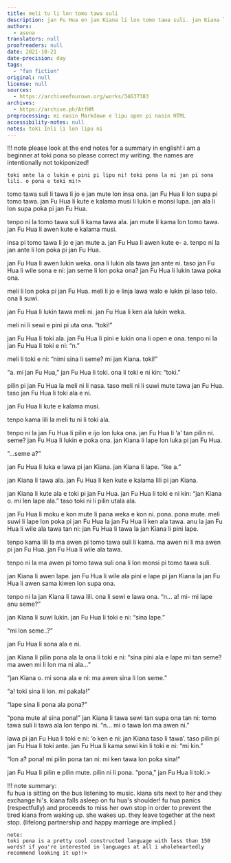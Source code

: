 ```yaml
---
title: meli tu li lon tomo tawa suli
description: jan Fu Hua en jan Kiana li lon tomo tawa suli. jan Kiana li lape.
authors:
  - asona
translators: null
proofreaders: null
date: 2021-10-21
date-precision: day
tags:
  - "fan fiction"
original: null
license: null
sources:
  - https://archiveofourown.org/works/34637383
archives:
  - https://archive.ph/AtfHM
preprocessing: mi nasin Markdown e lipu open pi nasin HTML
accessibility-notes: null
notes: toki Inli li lon lipu ni
---
```


!!! note
please look at the end notes for a summary in english! i am a beginner at toki pona so please correct my writing. the names are intentionally not tokiponized!

    toki ante la o lukin e pini pi lipu ni! toki pona la mi jan pi sona lili. o pona e toki mi!>

tomo tawa suli li tawa li jo e jan mute lon insa ona. jan Fu Hua li lon supa pi tomo tawa. jan Fu Hua li kute e kalama musi li lukin e monsi lupa. jan ala li lon supa poka pi jan Fu Hua.

tenpo ni la tomo tawa suli li kama tawa ala. jan mute li kama lon tomo tawa. jan Fu Hua li awen kute e kalama musi.

insa pi tomo tawa li jo e jan mute a. jan Fu Hua li awen kute e- a. tenpo ni la jan ante li lon poka pi jan Fu Hua.

jan Fu Hua li awen lukin weka. ona li lukin ala tawa jan ante ni. taso jan Fu Hua li wile sona e ni: jan seme li lon poka ona? jan Fu Hua li lukin tawa poka ona.

meli li lon poka pi jan Fu Hua. meli li jo e linja lawa walo e lukin pi laso telo. ona li suwi.

jan Fu Hua li lukin tawa meli ni. jan Fu Hua li ken ala lukin weka.

meli ni li sewi e pini pi uta ona. “toki!”

jan Fu Hua li toki ala. jan Fu Hua li pini e lukin ona li open e ona. tenpo ni la jan Fu Hua li toki e ni: “n.”

meli li toki e ni: “nimi sina li seme? mi jan Kiana. toki!”

“a. mi jan Fu Hua," jan Fu Hua li toki. ona li toki e ni kin: “toki.”

pilin pi jan Fu Hua la meli ni li nasa. taso meli ni li suwi mute tawa jan Fu Hua. taso jan Fu Hua li toki ala e ni.

jan Fu Hua li kute e kalama musi.

tenpo kama lili la meli tu ni li toki ala.

tenpo ni la jan Fu Hua li pilin e ijo lon luka ona. jan Fu Hua li ‘a’ tan pilin ni. seme? jan Fu Hua li lukin e poka ona. jan Kiana li lape lon luka pi jan Fu Hua.

“...seme a?”

jan Fu Hua li luka e lawa pi jan Kiana. jan Kiana li lape. “ike a.”

jan Kiana li tawa ala. jan Fu Hua li ken kute e kalama lili pi jan Kiana.

jan Kiana li kute ala e toki pi jan Fu Hua. jan Fu Hua li toki e ni kin: “jan Kiana o. mi len lape ala.” taso toki ni li pilin utala ala.

jan Fu Hua li moku e kon mute li pana weka e kon ni. pona. pona mute. meli suwi li lape lon poka pi jan Fu Hua la jan Fu Hua li ken ala tawa. anu la jan Fu Hua li wile ala tawa tan ni: jan Fu Hua li tawa la jan Kiana li pini lape.

tenpo kama lili la ma awen pi tomo tawa suli li kama. ma awen ni li ma awen pi jan Fu Hua. jan Fu Hua li wile ala tawa.

tenpo ni la ma awen pi tomo tawa suli ona li lon monsi pi tomo tawa suli.

jan Kiana li awen lape. jan Fu Hua li wile ala pini e lape pi jan Kiana la jan Fu Hua li awen sama kiwen lon supa ona.

tenpo ni la jan Kiana li tawa lili. ona li sewi e lawa ona. “n… a! mi- mi lape anu seme?”

jan Kiana li suwi lukin. jan Fu Hua li toki e ni: “sina lape.”

“mi lon seme..?”

jan Fu Hua li sona ala e ni.

jan Kiana li pilin pona ala la ona li toki e ni: “sina pini ala e lape mi tan seme? ma awen mi li lon ma ni ala…”

“jan Kiana o. mi sona ala e ni: ma awen sina li lon seme.”

“a! toki sina li lon. mi pakala!”

“lape sina li pona ala pona?”

“pona mute a! sina pona!” jan Kiana li tawa sewi tan supa ona tan ni: tomo tawa suli li tawa ala lon tenpo ni. “n… mi o tawa lon ma awen ni.”

lawa pi jan Fu Hua li toki e ni: ‘o ken e ni: jan Kiana taso li tawa’. taso pilin pi jan Fu Hua li toki ante. jan Fu Hua li kama sewi kin li toki e ni: “mi kin.”

“lon a? pona! mi pilin pona tan ni: mi ken tawa lon poka sina!”

jan Fu Hua li pilin e pilin mute. pilin ni li pona. “pona," jan Fu Hua li toki.>

!!! note
summary:  
 fu hua is sitting on the bus listening to music. kiana sits next to her and they exchange hi's. kiana falls asleep on fu hua's shoulder! fu hua panics (respectfully) and proceeds to miss her own stop in order to prevent the tired kiana from waking up. she wakes up. they leave together at the next stop. (lifelong partnership and happy marriage are implied.)

    note:
    toki pona is a pretty cool constructed language with less than 150 words! if you're interested in languages at all i wholeheartedly recommend looking it up!!>
